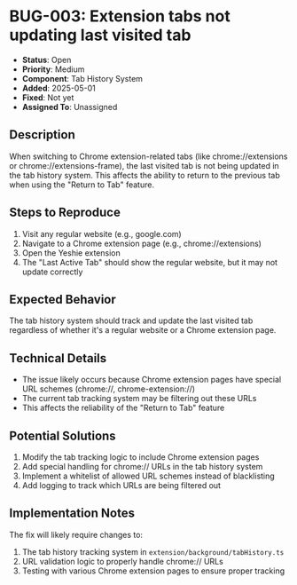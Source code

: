 # BUG-003: Extension tabs not updating last visited tab

- **Status**: Open
- **Priority**: Medium
- **Component**: Tab History System
- **Added**: 2025-05-01
- **Fixed**: Not yet
- **Assigned To**: Unassigned

## Description
When switching to Chrome extension-related tabs (like chrome://extensions or chrome://extensions-frame), the last visited tab is not being updated in the tab history system. This affects the ability to return to the previous tab when using the "Return to Tab" feature.

## Steps to Reproduce
1. Visit any regular website (e.g., google.com)
2. Navigate to a Chrome extension page (e.g., chrome://extensions)
3. Open the Yeshie extension
4. The "Last Active Tab" should show the regular website, but it may not update correctly

## Expected Behavior
The tab history system should track and update the last visited tab regardless of whether it's a regular website or a Chrome extension page.

## Technical Details
- The issue likely occurs because Chrome extension pages have special URL schemes (chrome://, chrome-extension://)
- The current tab tracking system may be filtering out these URLs
- This affects the reliability of the "Return to Tab" feature

## Potential Solutions
1. Modify the tab tracking logic to include Chrome extension pages
2. Add special handling for chrome:// URLs in the tab history system
3. Implement a whitelist of allowed URL schemes instead of blacklisting
4. Add logging to track which URLs are being filtered out

## Implementation Notes
The fix will likely require changes to:
1. The tab history tracking system in `extension/background/tabHistory.ts`
2. URL validation logic to properly handle chrome:// URLs
3. Testing with various Chrome extension pages to ensure proper tracking 